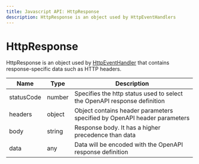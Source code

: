 ```yaml
---
title: Javascript API: HttpResponse
description: HttpResponse is an object used by HttpEventHandlers
---
```

# HttpResponse

HttpResponse is an object used by [HttpEventHandler](/docs/javascript-api/mokapi/eventhandler.md)
that contains response-specific data such as HTTP headers.

| Name       | Type   | Description                                                              |
|------------|--------|--------------------------------------------------------------------------|
| statusCode | number | Specifies the http status used to select the OpenAPI response definition |
| headers    | object | Object contains header parameters specified by OpenAPI header parameters |
| body       | string | Response body. It has a higher precedence than data                      |
| data       | any    | Data will be encoded with the OpenAPI response definition                |


